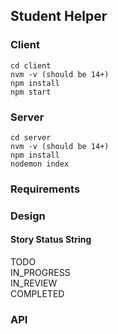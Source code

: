 ## Student Helper


### Client
```
cd client
nvm -v (should be 14+)
npm install
npm start
```

### Server
```
cd server
nvm -v (should be 14+)
npm install
nodemon index
```

### Requirements

### Design

#### Story Status String
TODO <br>
IN_PROGRESS <br>
IN_REVIEW <br>
COMPLETED <br>


### API
